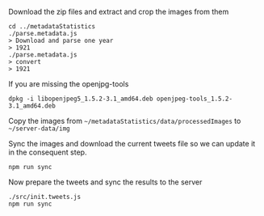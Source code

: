 Download the zip files and extract and crop the images from them
```
cd ../metadataStatistics
./parse.metadata.js
> Download and parse one year
> 1921
./parse.metadata.js
> convert
> 1921
```

If you are missing the openjpg-tools
```
dpkg -i libopenjpeg5_1.5.2-3.1_amd64.deb openjpeg-tools_1.5.2-3.1_amd64.deb
```

Copy the images from `~/metadataStatistics/data/processedImages` to `~/server-data/img`

Sync the images and download the current tweets file so we can update it in the consequent step. 
```
npm run sync
```

Now prepare the tweets and sync the results to the server
```
./src/init.tweets.js
npm run sync
```



